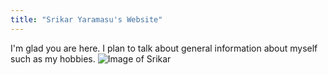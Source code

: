```yaml
---
title: "Srikar Yaramasu's Website"
---
```


I'm glad you are here. I plan to talk about general information about myself such as my hobbies.
![Image of Srikar](https://user-images.githubusercontent.com/85800826/121970497-abe03580-cd44-11eb-919a-8b8be5a77dc5.jpg)
